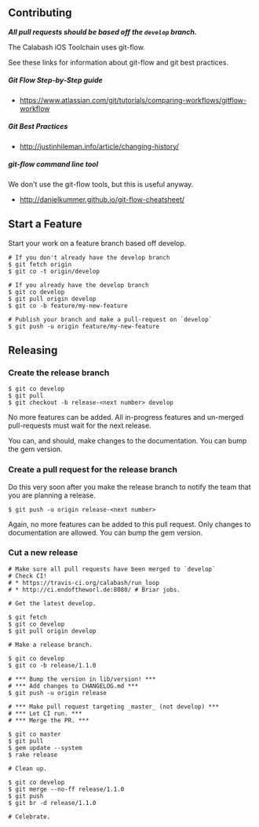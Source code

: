 ## Contributing

***All pull requests should be based off the `develop` branch.***

The Calabash iOS Toolchain uses git-flow.

See these links for information about git-flow and git best practices.

##### Git Flow Step-by-Step guide

* https://www.atlassian.com/git/tutorials/comparing-workflows/gitflow-workflow

##### Git Best Practices

* http://justinhileman.info/article/changing-history/

##### git-flow command line tool

We don't use the git-flow tools, but this is useful anyway.

* http://danielkummer.github.io/git-flow-cheatsheet/

## Start a Feature

Start your work on a feature branch based off develop.

```
# If you don't already have the develop branch
$ git fetch origin
$ git co -t origin/develop

# If you already have the develop branch
$ git co develop
$ git pull origin develop
$ git co -b feature/my-new-feature

# Publish your branch and make a pull-request on `develop`
$ git push -u origin feature/my-new-feature
```

## Releasing

### Create the release branch

```
$ git co develop
$ git pull
$ git checkout -b release-<next number> develop
```

No more features can be added.  All in-progress features and un-merged pull-requests must wait for the next release.

You can, and should, make changes to the documentation.  You can bump the gem version.

### Create a pull request for the release branch

Do this very soon after you make the release branch to notify the team that you are planning a release.

```
$ git push -u origin release-<next number>
```

Again, no more features can be added to this pull request.  Only changes to documentation are allowed.  You can bump the gem version.

### Cut a new release

```
# Make sure all pull requests have been merged to `develop`
# Check CI!
# * https://travis-ci.org/calabash/run_loop
# * http://ci.endoftheworl.de:8080/ # Briar jobs.

# Get the latest develop.

$ git fetch
$ git co develop
$ git pull origin develop

# Make a release branch.

$ git co develop
$ git co -b release/1.1.0

# *** Bump the version in lib/version! ***
# *** Add changes to CHANGELOG.md ***
$ git push -u origin release

# *** Make pull request targeting _master_ (not develop) ***
# *** Let CI run. ***
# *** Merge the PR. ***

$ git co master
$ git pull
$ gem update --system
$ rake release

# Clean up.

$ git co develop
$ git merge --no-ff release/1.1.0
$ git push
$ git br -d release/1.1.0

# Celebrate.
```